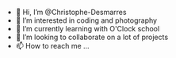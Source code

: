 - 👋 Hi, I’m @Christophe-Desmarres
- 👀 I’m interested in coding and photography
- 🌱 I’m currently learning with O'Clock school
- 💞️ I’m looking to collaborate on a lot of projects
- 📫 How to reach me ...

<!---
Christophe-Desmarres/Christophe-Desmarres is a ✨ special ✨ repository because its `README.md` (this file) appears on your GitHub profile.
You can click the Preview link to take a look at your changes.
--->
